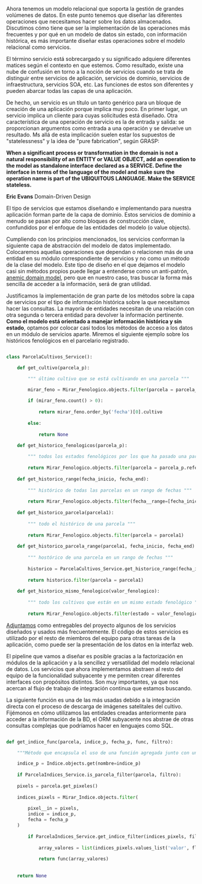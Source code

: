 Ahora tenemos un modelo relacional que soporta la gestión de grandes volúmenes de datos. En este punto tenemos que diseñar las diferentes operaciones que necesitamos hacer sobre los datos almacenados. Discutimos cómo tiene que ser la implementación de las operaciones más frecuentes y por qué en un modelo de datos sin estado, con información histórica, es más importante diseñar estas operaciones sobre el modelo relacional como servicios.

El término servicio está sobrecargado y su significado adquiere diferentes matices según el contexto en que estemos. Como resultado, existe una nube de confusión en torno a la noción de servicios cuando se trata de distinguir entre servicios de aplicación, servicios de dominio, servicios de infraestructura, servicios SOA, etc. Las funciones de estos son diferentes y pueden abarcar todas las capas de una aplicación.

De hecho, un servicio es un título un tanto genérico para un bloque de creación de una aplicación porque implica muy poco. En primer lugar, un servicio implica un cliente para cuyas solicitudes está diseñado. Otra característica de una operación de servicio es la de entrada y salida: se proporcionan argumentos  como entrada a una operación y se devuelve un resultado. Ms allá de esta implicación suelen estar los supuestos de "statelessness" y la idea de "pure fabrication", según GRASP:

**When a significant process or transformation in the domain is not a natural responsibility of an ENTITY or VALUE OBJECT, add an operation to the model as standalone interface declared as a SERVICE. Define the interface in terms of the language of the model and make sure the operation name is part of the UBIQUITOUS LANGUAGE. Make the SERVICE stateless.**

**Eric Evans** Domain-Driven Design

El tipo de servicios que estamos diseñando e implementando para nuestra aplicación forman parte de la capa de dominio. Estos servicios de dominio a menudo se pasan por alto como bloques de construcción clave, confundidos por el enfoque de las entidades del modelo (o value objects).

Cumpliendo con los principios mencionados, los servicios conforman la siguiente capa de abstracción del modelo de datos implementado. Colocaremos aquellas operaciones que dependan o relacionen más de una entidad en su módulo correspondiente de servicios y no como un método de la clase del modelo. Este tipo de diseño en el que dejamos el modelo casi sin métodos propios puede llegar a entenderse como un anti-patrón, [anemic domain model](http://martinfowler.com/bliki/AnemicDomainModel.html), pero que en nuestro caso, tras buscar la forma más sencilla de acceder a la información, será de gran utilidad.

Justificamos la implementación de gran parte de los métodos sobre la capa de servicios por el tipo de información histórica sobre la que necesitamos hacer las consultas. La mayoría de entidades necesitan de una relación con otra segunda o tercera entidad para devolver la información pertinente. **Como el modelo está orientado a manejar información histórica y sin estado**, optamos por colocar casi todos los métodos de acceso a los datos en un módulo de servicios aparte. Miremos el siguiente ejemplo sobre los históricos fenológicos en el parcelario registrado.

```python

class ParcelaCultivos_Service():

	def get_cultivo(parcela_p):

		""" último cultivo que se está cultivando en una parcela """

		mirar_feno = Mirar_Fenologico.objects.filter(parcela = parcela_p.idx)
	
		if (mirar_feno.count() > 0):
	
			return mirar_feno.order_by('fecha')[0].cultivo
	
		else:
	
			return None

	def get_historico_fenologicos(parcela_p):
	
		""" todos los estados fenológicos por los que ha pasado una parcela """
	
		return Mirar_Fenologico.objects.filter(parcela = parcela_p.referencia)
	
	def get_historico_range(fecha_inicio, fecha_end):
	
		""" histórico de todas las parcelas en un rango de fechas """
	
		return Mirar_Fenologico.objects.filter(fecha__range=[fecha_inicio, fecha_end])
	
	def get_historico_parcela(parcela1):
	
		""" todo el histórico de una parcela """
	
		return Mirar_Fenologico.objects.filter(parcela = parcela1)
	
	def get_historico_parcela_range(parcela1, fecha_inicio, fecha_end):
	
		""" hostórico de una parcela en un rango de fechas """
	
		historico = ParcelaCultivos_Service.get_historico_range(fecha_inicio, fecha_end)
	
		return historico.filter(parcela = parcela1)
	
	def get_historico_mismo_fenologico(valor_fenologico):
	
		""" todo los cultivos que están en un mismo estado fenológico """
	
		return Mirar_Fenologico.objects.filter(estado = valor_fenologico)

```

[Adjuntamos](https://github.com/alesteba/tfg/tree/main/entregables/services) como entregables del proyecto algunos de los servicios diseñados y usados más frecuentemente. El código de estos servicios es utilizado por el resto de miembros del equipo para otras tareas de la aplicación, como puede ser la presentación de los datos en la interfaz web.

El pipeline que vamos a diseñar es posible gracias a la factorización en módulos de la aplicación y a la sencillez y versatilidad del modelo relacional de datos. Los servicios que ahora implementamos abstraen al resto del equipo de la funcionalidad subyacente y me permiten crear diferentes interfaces con propósitos distintos. Son muy importantes, ya que nos acercan al flujo de trabajo de integración continua que estamos buscando.

La siguiente función es una de las más usadas debido a la integración directa con el proceso de descarga de imágenes satelitales del cultivo. Fijémonos en cómo utilizamos las entidades creadas anteriormente para acceder a la información de la BD, el ORM subyacente nos abstrae de otras consultas complejas que podríamos hacer en lenguajes como SQL.

```python

def get_indice_func(parcela, indice_p, fecha_p, func, filtro):

	"""Método que encapsula el uso de una función agregada junto con un filtro """

	indice_p = Indice.objects.get(nombre=indice_p) 
	
	if ParcelaIndices_Service.is_parcela_filter(parcela, filtro):
	
	pixels = parcela.get_pixeles()
	
	indices_pixels = Mirar_Indice.objects.filter(
	
		pixel__in = pixels, 
		indice = indice_p, 
		fecha = fecha_p
	)
	
		if ParcelaIndices_Service.get_indice_filter(indices_pixels, filtro):
		
			array_valores = list(indices_pixels.values_list('valor', flat=True))
		
			return func(array_valores)
		
	
	return None

```

